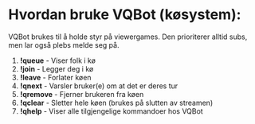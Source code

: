 # Hvordan bruke VQBot (køsystem):
VQBot brukes til å holde styr på viewergames. Den prioriterer alltid subs, men lar også plebs melde seg på.
1) **!queue** - Viser folk i kø
2) **!join** - Legger deg i kø
3) **!leave** - Forlater køen
4) **!qnext** <amount> - Varsler bruker(e) om at det er deres tur
4) **!qremove** <user> - Fjerner brukeren fra køen
5) **!qclear** - Sletter hele køen (brukes på slutten av streamen)
6) **!qhelp** - Viser alle tilgjengelige kommandoer hos VQBot